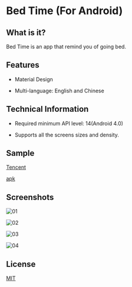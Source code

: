 # Bed Time (For Android)

## What is it?

Bed Time is an app that remind you of going bed.

## Features

* Material Design

* Multi-language: English and Chinese

## Technical Information

* Required minimum API level: 14(Android 4.0)

* Supports all the screens sizes and density.

## Sample

[Tencent](http://android.myapp.com/myapp/detail.htm?apkName=com.celerysoft.bedtime)

[apk](http://123.125.110.23/dd.myapp.com/16891/FEFFA2863816CC1273655B730246F0D6.apk?mkey=572c7cb106ada2cf&f=3480&c=0&fsname=com.celerysoft.bedtime_1.0.0_1.apk&p=.apk)

## Screenshots

![01](https://raw.githubusercontent.com/celerysoft/README/master/BedTime/sc01.png)

![02](https://raw.githubusercontent.com/celerysoft/README/master/BedTime/sc02.png)

![03](https://raw.githubusercontent.com/celerysoft/README/master/BedTime/sc03.png)

![04](https://raw.githubusercontent.com/celerysoft/README/master/BedTime/sc04.png)

## License

[MIT](./LICENSE)

